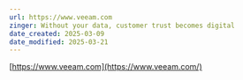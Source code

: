 ```yaml
---
url: https://www.veeam.com
zinger: Without your data, customer trust becomes digital
date_created: 2025-03-09
date_modified: 2025-03-21
---
```


[https://www.veeam.com](https://www.veeam.com/)
